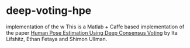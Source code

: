 # deep-voting-hpe
implementation of the w
This is a Matlab + Caffe based implementation of the paper [Human Pose Estimation Using Deep Consensus Voting](http://link.springer.com/chapter/10.1007/978-3-319-46475-6_16) by Ita Lifshitz, Ethan Fetaya and Shimon Ullman.
